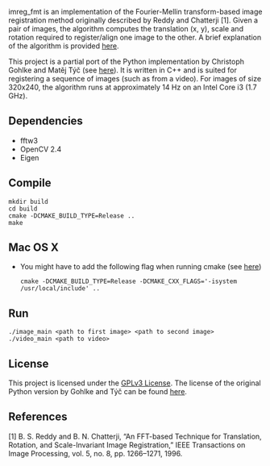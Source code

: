 imreg_fmt is an implementation of the Fourier-Mellin transform-based image registration method originally described by Reddy and Chatterji [1].
Given a pair of images, the algorithm computes the translation (x, y), scale and rotation required to register/align one image to the other.
A brief explanation of the algorithm is provided [here](https://sthoduka.github.io/imreg_fmt/docs/overall-pipeline/).

This project is a partial port of the Python implementation by Christoph Gohlke and Matěj Týč (see [here](https://github.com/matejak/imreg_dft)).
It is written in C++ and is suited for registering a sequence of images (such as from a video).
For images of size 320x240, the algorithm runs at approximately 14 Hz on an Intel Core i3 (1.7 GHz).

Dependencies
------------
* fftw3
* OpenCV 2.4
* Eigen

Compile
-------
    mkdir build
    cd build
    cmake -DCMAKE_BUILD_TYPE=Release ..
    make

Mac OS X
--------
* You might have to add the following flag when running cmake (see [here](https://github.com/sthoduka/imreg_fmt/issues/2))

  `cmake -DCMAKE_BUILD_TYPE=Release -DCMAKE_CXX_FLAGS='-isystem /usr/local/include' ..`

Run
---
    ./image_main <path to first image> <path to second image>
    ./video_main <path to video>

License
-------
This project is licensed under the [GPLv3 License](LICENSE). The license of the original Python version by Gohlke and Týč can be found [here](LICENSE-ORIGINAL).

References
----------
[1] B. S. Reddy and B. N. Chatterji, “An FFT-based Technique for Translation,
Rotation, and Scale-Invariant Image Registration,” IEEE Transactions on Image Processing, vol. 5, no. 8, pp. 1266–1271, 1996.
